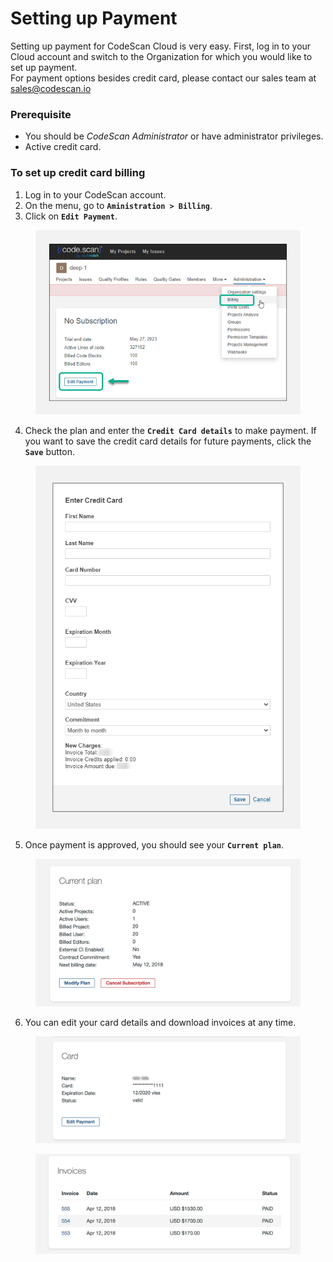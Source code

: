 # Setting up Payment

Setting up payment for CodeScan Cloud is very easy. First, log in to your Cloud account and switch to the Organization for which you would like to set up payment.\
For payment options besides credit card, please contact our sales team at [sales@codescan.io](https://sales@codescan.io/)

### Prerequisite <a href="#prerequisite" id="prerequisite"></a>

* You should be _CodeScan Administrator_ or have administrator privileges.
* Active credit card.

### To set up credit card billing <a href="#to-set-up-credit-card-billing" id="to-set-up-credit-card-billing"></a>

1. Log in to your CodeScan account.
2. On the menu, go to **`Aministration > Billing`**.
3. Click on **`Edit Payment`**.

<figure><img src="../../../../.gitbook/assets/image (39) (1) (1) (1) (1) (1) (1) (1) (1).png" alt="" width="450"><figcaption></figcaption></figure>

4. Check the plan and enter the **`Credit Card details`** to make payment. If you want to save the credit card details for future payments, click the **`Save`** button.

<figure><img src="../../../../.gitbook/assets/image (40) (1) (1) (1) (1) (1) (1) (1) (1).png" alt="" width="461"><figcaption></figcaption></figure>

5. Once payment is approved, you should see your **`Current plan`**.

<figure><img src="../../../../.gitbook/assets/image (41) (1) (1) (1) (1) (1) (1) (1) (1).png" alt="" width="563"><figcaption></figcaption></figure>

6. You can edit your card details and download invoices at any time.

<figure><img src="../../../../.gitbook/assets/image (42) (1) (1) (1) (1) (1) (1) (1) (1).png" alt="" width="563"><figcaption></figcaption></figure>

<figure><img src="../../../../.gitbook/assets/image (43) (1) (1) (1) (1) (1) (1) (1) (1).png" alt="" width="563"><figcaption></figcaption></figure>
